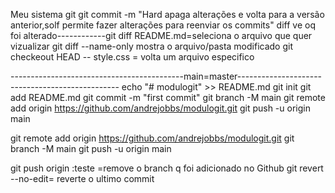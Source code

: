 Meu sistema git
git commit -m "Hard apaga alterações e volta para a versão anterior,solf permite fazer alterações para reenviar os commits"
diff ve oq foi alterado------------git diff README.md=seleciona o arquivo que quer vizualizar
git diff --name-only mostra o arquivo/pasta modificado
git checkeout HEAD -- style.css = volta um arquivo especifico


-------------------------------------------main=master------------------------------------------------
echo "# modulogit" >> README.md
git init
git add README.md
git commit -m "first commit"
git branch -M main
git remote add origin https://github.com/andrejobbs/modulogit.git
git push -u origin main



git remote add origin https://github.com/andrejobbs/modulogit.git
git branch -M main
git push -u origin main


git push origin :teste =remove o branch q foi adicionado no Github
git revert --no-edit= reverte o ultimo commit 